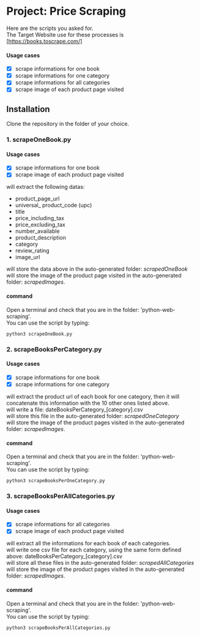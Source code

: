 # Project: Price Scraping

Here are the scripts you asked for.  
The Target Website use for these processes is [https://books.toscrape.com/]
  
#### Usage cases

- [x] scrape informations for one book
- [x] scrape informations for one category
- [x] scrape informations for all categories
- [x] scrape image of each product page visited
  
## Installation

Clone the repository in the folder of your choice.  
  
### 1. scrapeOneBook.py

#### Usage cases
- [x] scrape informations for one book
- [x] scrape image of each product page visited

will extract the following datas:

* product_page_url
* universal_ product_code (upc)
* title
* price_including_tax
* price_excluding_tax
* number_available
* product_description
* category
* review_rating
* image_url
  
will store the data above in the auto-generated folder: _scrapedOneBook_  
will store the image of the product page visited in the auto-generated folder: _scrapedImages_.  

#### command

Open a terminal and check that you are in the folder: 'python-web-scraping'.  
You can use the script by typing:  
  
```
python3 scrapeOneBook.py  
```
  
### 2. scrapeBooksPerCategory.py
#### Usage cases
- [x] scrape informations for one book
- [x] scrape informations for one category

will extract the product url of each book for one category, then it will concatenate this information with the 10 other ones listed above.  
will write a file: dateBooksPerCategory_[category].csv  
will store this file in the auto-generated folder: _scrapedOneCategory_  
will store the image of the product pages visited in the auto-generated folder: _scrapedImages_.  

#### command

Open a terminal and check that you are in the folder: 'python-web-scraping'.  
You can use the script by typing:  
    
```
python3 scrapeBooksPerOneCategory.py  
```
  
### 3. scrapeBooksPerAllCategories.py
#### Usage cases
- [x] scrape informations for all categories
- [x] scrape image of each product page visited

will extract all the informations for each book of each categories.  
will write one csv file for each category, using the same form defined above: dateBooksPerCategory_[category].csv  
will store all these files in the auto-generated folder: _scrapedAllCategories_ 
will store the image of the product pages visited in the auto-generated folder: _scrapedImages_.  

#### command

Open a terminal and check that you are in the folder: 'python-web-scraping'.  
You can use the script by typing:  
   
```
python3 scrapeBooksPerAllCategories.py  
```
